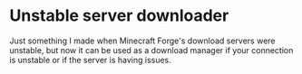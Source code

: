 # Unstable server downloader
Just something I made when Minecraft Forge's download servers were unstable, but now it can be used as a download manager if your connection is unstable or if the server is having issues.
